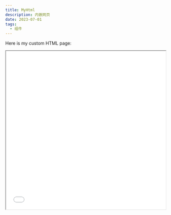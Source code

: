 ```yaml
---
title: MyHtml
description: 内嵌网页
date: 2023-07-01
tags:
  - 组件
---
```


Here is my custom HTML page:

<iframe src="./js.html" style="width: 100%; height: 500px;"></iframe>
